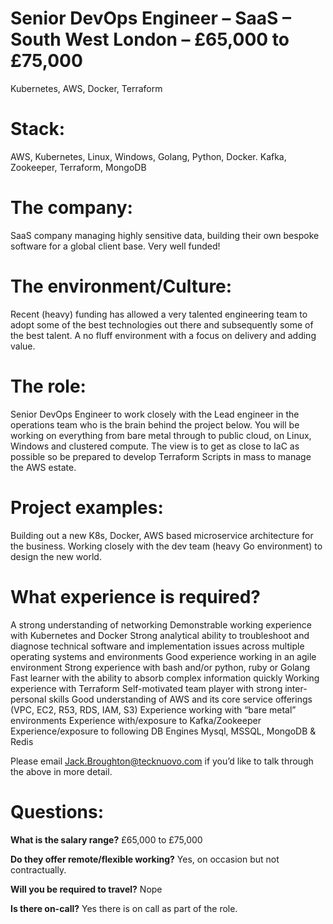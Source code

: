 # Senior DevOps Engineer – SaaS – South West London – £65,000 to £75,000 
Kubernetes, AWS, Docker, Terraform

# Stack: 
AWS, Kubernetes, Linux, Windows, Golang, Python, Docker. Kafka, Zookeeper, Terraform, MongoDB

# The company: 
SaaS company managing highly sensitive data, building their own bespoke software for a global client base. Very well funded! 

# The environment/Culture: 
Recent (heavy) funding has allowed a very talented engineering team to adopt some of the best technologies out there and subsequently some of the best talent. A no fluff environment with a focus on delivery and adding value. 

# The role: 
Senior DevOps Engineer to work closely with the Lead engineer in the operations team who is the brain behind the project below. You will be working on everything from bare metal through to public cloud, on Linux, Windows and clustered compute. The view is to get as close to IaC as possible so be prepared to develop Terraform Scripts in mass to manage the AWS estate. 

# Project examples: 
Building out a new K8s, Docker, AWS based microservice architecture for the business. Working closely with the dev team (heavy Go environment) to design the new world. 

# What experience is required?
A strong understanding of networking
Demonstrable working experience with Kubernetes and Docker
Strong analytical ability to troubleshoot and diagnose technical software and implementation
issues across multiple operating systems and environments
Good experience working in an agile environment
Strong experience with bash and/or python, ruby or Golang
Fast learner with the ability to absorb complex information quickly
Working experience with Terraform
Self-motivated team player with strong inter-personal skills
Good understanding of AWS and its core service offerings (VPC, EC2, R53, RDS, IAM, S3)
Experience working with “bare metal” environments 
Experience with/exposure to Kafka/Zookeeper
Experience/exposure to following DB Engines Mysql, MSSQL, MongoDB & Redis

Please email Jack.Broughton@tecknuovo.com if you’d like to talk through the above in more detail.

# Questions:
**What is the salary range?**
£65,000 to £75,000

**Do they offer remote/flexible working?**
Yes,  on occasion but not contractually. 

**Will you be required to travel?** 
Nope

**Is there on-call?**
Yes there is on call as part of the role. 
